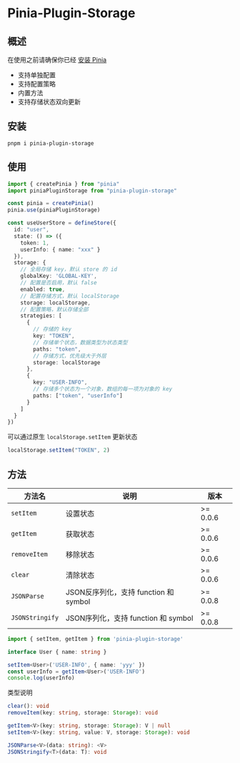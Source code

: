 # Pinia-Plugin-Storage

## 概述

在使用之前请确保你已经 [安装 Pinia](https://pinia.vuejs.org/zh/getting-started.html)

- 支持单独配置
- 支持配置策略
- 内置方法
- 支持存储状态双向更新

## 安装

```
pnpm i pinia-plugin-storage
```

## 使用

```ts
import { createPinia } from "pinia"
import piniaPluginStorage from "pinia-plugin-storage"

const pinia = createPinia()
pinia.use(piniaPluginStorage)

const useUserStore = defineStore({
  id: "user",
  state: () => ({
    token: 1,
    userInfo: { name: "xxx" }
  }),
  storage: {
    // 全局存储 key，默认 store 的 id
    globalKey: 'GLOBAL-KEY',
    // 配置是否启用，默认 false
    enabled: true,
    // 配置存储方式，默认 localStorage
    storage: localStorage,
    // 配置策略，默认存储全部
    strategies: [
      {
        // 存储的 key
        key: "TOKEN",
        // 存储单个状态，数据类型为状态类型
        paths: "token",
        // 存储方式，优先级大于外层
        storage: localStorage
      },
      {
        key: "USER-INFO",
        // 存储多个状态为一个对象，数组的每一项为对象的 key
        paths: ["token", "userInfo"]
      }
    ]
  }
})
```

可以通过原生 `localStorage.setItem` 更新状态

```ts
localStorage.setItem("TOKEN", 2)
```

## 方法

| 方法名    | 说明     | 版本     |
| --------- | -------- | -------- |
| `setItem` | 设置状态 | >= 0.0.6 |
| `getItem` | 获取状态 | >= 0.0.6 |
| `removeItem` | 移除状态 | >= 0.0.6 |
| `clear` | 清除状态 | >= 0.0.6 |
| `JSONParse` | JSON反序列化，支持 function 和 symbol | >= 0.0.8 |
| `JSONStringify` | JSON序列化，支持 function 和 symbol | >= 0.0.8 |

```ts
import { setItem, getItem } from 'pinia-plugin-storage'

interface User { name: string }

setItem<User>('USER-INFO', { name: 'yyy' })
const userInfo = getItem<User>('USER-INFO')
console.log(userInfo)
```

类型说明

```ts
clear(): void
removeItem(key: string, storage: Storage): void

getItem<V>(key: string, storage: Storage): V | null
setItem<V>(key: string, value: V, storage: Storage): void

JSONParse<V>(data: string): <V>
JSONStringify<T>(data: T): void
```

